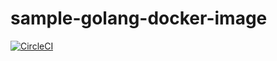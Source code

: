 # sample-golang-docker-image

[![CircleCI](https://circleci.com/gh/kyamanak83/sample-golang-docker-image/tree/master.svg?style=svg)](https://circleci.com/gh/kyamanak83/sample-golang-docker-image/tree/master)
